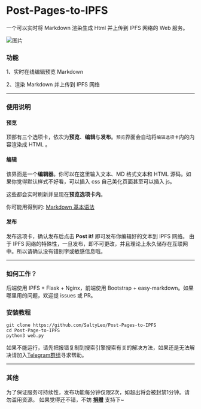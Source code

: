 # Post-Pages-to-IPFS

一个可以实时将 Markdown 渲染生成 Html 并上传到 IPFS 网络的 Web 服务。

![图片](https://user-images.githubusercontent.com/72449367/141116469-e7badb06-4094-4774-bd9d-99d51802d03c.png)

### 功能
1、实时在线编辑预览 Markdown 

2、渲染 Markdown 并上传到 IPFS 网络

-----

### 使用说明
#### 预览
顶部有三个选项卡，依次为**预览**、**编辑**与**发布**。`预览`界面会自动将`编辑选项卡`内的内容渲染成 HTML 。

#### 编辑
该界面是一个**编辑器**。你可以在这里输入文本、MD 格式文本和 HTML 源码。如果你觉得默认样式不好看，可以插入 css 自己美化页面甚至可以插入 js。

这些都会实时刷新并呈现在**预览选项卡内**。

你可能用得到的: [Markdown 基本语法](https://gateway.ipfs.lc/ipfs/QmaSM2eTCtJ3o6cn6XSnt9EqhwJcLw9KUriLoL3DvbV6Bu)



#### 发布
发布选项卡，确认发布后点击 **Post it!** 即可发布你编辑好的文本到 IPFS 网络。
由于 IPFS 网络的特殊性，一旦发布，即不可更改，并且理论上永久储存在互联网中。所以请确认没有错别字或敏感信息哦。

-----

### 如何工作？
后端使用 IPFS + Flask + Nginx，前端使用 Bootstrap + easy-markdown。如果哪里用的问题，欢迎提 issues 或 PR。

### 安装教程

```
git clone https://github.com/SaltyLeo/Post-Pages-to-IPFS
cd Post-Page-to-IPFS
python3 web.py
```
如果不能运行，请先把报错复制到搜索引擎搜索有关的解决方法，如果还是无法解决请加入[Telegram群组](https://t.me/SaltyLeo_blog)寻求帮助。

-----

### 其他
为了保证服务可持续性，发布功能每分钟仅限2次，如超出将会被封禁1分钟。请勿滥用资源。
如果觉得还不错，不妨 [**捐赠**](https://ipfs.io/ipfs/QmQ6pzGftyCJNYXvAVWatj1Y36TQB8ptiDaRxdE7xRmtYS) 支持下~
